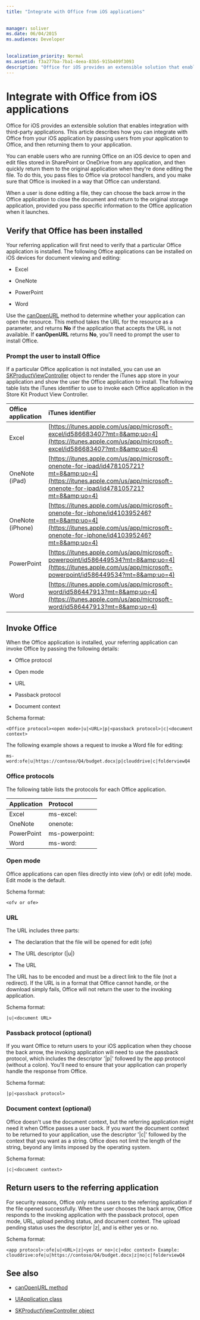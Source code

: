 ```yaml
---
title: "Integrate with Office from iOS applications"
 
 
manager: soliver
ms.date: 06/04/2015
ms.audience: Developer
 
 
localization_priority: Normal
ms.assetid: f3a277ba-7ba1-4eea-83b5-915b409f3093
description: "Office for iOS provides an extensible solution that enables integration with third-party applications. This article describes how you can integrate with Office from your iOS application by passing users from your application to Office, and then returning them to your application."
---
```


# Integrate with Office from iOS applications

Office for iOS provides an extensible solution that enables integration with third-party applications. This article describes how you can integrate with Office from your iOS application by passing users from your application to Office, and then returning them to your application.
  
You can enable users who are running Office on an iOS device to open and edit files stored in SharePoint or OneDrive from any application, and then quickly return them to the original application when they're done editing the file. To do this, you pass files to Office via protocol handlers, and you make sure that Office is invoked in a way that Office can understand.
  
When a user is done editing a file, they can choose the back arrow in the Office application to close the document and return to the original storage application, provided you pass specific information to the Office application when it launches.
  
## Verify that Office has been installed

Your referring application will first need to verify that a particular Office application is installed. The following Office applications can be installed on iOS devices for document viewing and editing:
  
- Excel
    
- OneNote
    
- PowerPoint
    
- Word
    
Use the [canOpenURL](https://developer.apple.com/library/ios/documentation/UIKit/Reference/UIApplication_Class/index.html) method to determine whether your application can open the resource. This method takes the URL for the resource as a parameter, and returns **No** if the application that accepts the URL is not available. If **canOpenURL** returns **No**, you'll need to prompt the user to install Office.
  
### Prompt the user to install Office

 If a particular Office application is not installed, you can use an [SKProductViewController](https://developer.apple.com/library/ios/documentation/StoreKit/Reference/SKITunesProductViewController_Ref/index.html) object to render the iTunes app store in your application and show the user the Office application to install. The following table lists the iTunes identifier to use to invoke each Office application in the Store Kit Product View Controller. 
  
|**Office application**|**iTunes identifier**|
|:-----|:-----|
|Excel  <br/> |[https://itunes.apple.com/us/app/microsoft-excel/id586683407?mt=8&amp;uo=4](https://itunes.apple.com/us/app/microsoft-excel/id586683407?mt=8&amp;uo=4) <br/> |
|OneNote (iPad)  <br/> |[https://itunes.apple.com/us/app/microsoft-onenote-for-ipad/id478105721?mt=8&amp;uo=4](https://itunes.apple.com/us/app/microsoft-onenote-for-ipad/id478105721?mt=8&amp;uo=4) <br/> |
|OneNote (iPhone)  <br/> |[https://itunes.apple.com/us/app/microsoft-onenote-for-iphone/id410395246?mt=8&amp;uo=4](https://itunes.apple.com/us/app/microsoft-onenote-for-iphone/id410395246?mt=8&amp;uo=4) <br/> |
|PowerPoint  <br/> |[https://itunes.apple.com/us/app/microsoft-powerpoint/id586449534?mt=8&amp;uo=4](https://itunes.apple.com/us/app/microsoft-powerpoint/id586449534?mt=8&amp;uo=4) <br/> |
|Word  <br/> |[https://itunes.apple.com/us/app/microsoft-word/id586447913?mt=8&amp;uo=4](https://itunes.apple.com/us/app/microsoft-word/id586447913?mt=8&amp;uo=4) <br/> |
   
## Invoke Office

When the Office application is installed, your referring application can invoke Office by passing the following details: 
  
- Office protocol
    
- Open mode
    
- URL
    
- Passback protocol
    
- Document context
    
Schema format:
  
 `<Office protocol><open mode>|u|<URL>|p|<passback protocol>|c|<document context>`
  
The following example shows a request to invoke a Word file for editing:
  
 `ms-word:ofe|u|https://contoso/Q4/budget.docx|p|clouddrive|c|folderviewQ4`
  
### Office protocols

The following table lists the protocols for each Office application. 
  
|**Application**|**Protocol**|
|:-----|:-----|
|Excel  <br/> |ms-excel:  <br/> |
|OneNote  <br/> |onenote:  <br/> |
|PowerPoint  <br/> |ms-powerpoint:  <br/> |
|Word  <br/> |ms-word:  <br/> |
   
### Open mode

Office applications can open files directly into view (ofv) or edit (ofe) mode. Edit mode is the default. 
  
Schema format:
  
 `<ofv or ofe>`
  
### URL

The URL includes three parts: 
  
- The declaration that the file will be opened for edit (ofe)
    
- The URL descriptor (|u|)
    
- The URL
    
The URL has to be encoded and must be a direct link to the file (not a redirect). If the URL is in a format that Office cannot handle, or the download simply fails, Office will not return the user to the invoking application. 
  
Schema format:
  
 `|u|<document URL>`
  
### Passback protocol (optional)

If you want Office to return users to your iOS application when they choose the back arrow, the invoking application will need to use the passback protocol, which includes the descriptor '|p|' followed by the app protocol (without a colon). You'll need to ensure that your application can properly handle the response from Office.
  
Schema format:
  
 `|p|<passback protocol>`
  
### Document context (optional)

Office doesn't use the document context, but the referring application might need it when Office passes a user back. If you want the document context to be returned to your application, use the descriptor '|c|' followed by the context that you want as a string. Office does not limit the length of the string, beyond any limits imposed by the operating system.
  
Schema format:
  
 `|c|<document context>`
  
## Return users to the referring application

For security reasons, Office only returns users to the referring application if the file opened successfully. When the user chooses the back arrow, Office responds to the invoking application with the passback protocol, open mode, URL, upload pending status, and document context. The upload pending status uses the descriptor |z|, and is either yes or no.
  
Schema format:
  
 `<app protocol>:ofe|u|<URL>|z|<yes or no>|c|<doc context> Example: clouddrive:ofe|u|https://contoso/Q4/budget.docx|z|no|c|folderviewQ4`
  
## See also
<a name="bk_addresources"> </a>

- [canOpenURL method](https://developer.apple.com/library/ios/documentation/UIKit/Reference/UIApplication_Class/index.html)
    
- [UIApplication class](https://developer.apple.com/library/ios/documentation/UIKit/Reference/UIApplication_Class/index.html)
    
- [SKProductViewController object](https://developer.apple.com/library/ios/documentation/StoreKit/Reference/SKITunesProductViewController_Ref/index.html)
    

